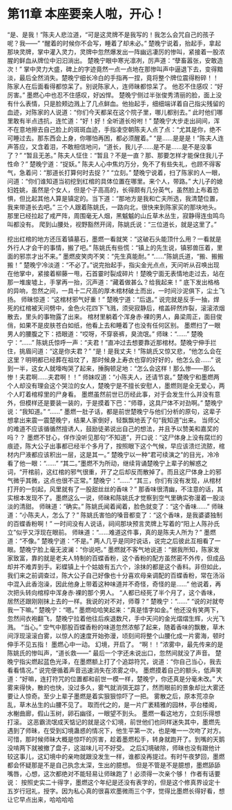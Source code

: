 # 第11章 本座要亲人啦，开心！
“是、是我！”陈夫人悲泣道，“可是这灵牌不是我写的！我怎么会咒自己的孩子呢？我——”
“醒着的时候你不会写，睡着了却未必。”
楚晚宁说着，抬起手，拿起那块灵牌，掌中灌入灵力，灵牌中忽然爆发出一阵幽远凄厉的惨叫，紧接着一股浓腥的鲜血从牌位中汩汩淌出。
楚晚宁眼中寒光凛冽，厉声道：“孽畜嚣张，安敢造次！”
掌中灵力大盛，碑上的字迹竟然一点一点地在那惨叫声中逼退下去，变得黯淡，最后全然消失。楚晚宁细长冷白的手指再一捏，竟将整个牌位震得粉碎！！
陈家人在后面看得都惊呆了。别说陈家人，连师昧都惊呆了。
他忍不住感叹：“好厉害。”
墨燃心中也忍不住感叹，好凶悍。
楚晚宁侧过半张俊秀清丽的脸，面上没有什么表情，只是脸颊边溅上了几点鲜血。他抬起手，细细端详着自己指尖残留的血迹，对陈家的人说道：“你们今天都呆在这个院子里，哪儿都别去。”
此时他们哪里敢有半点违抗，连忙道：“好！好！全听道长吩咐！”
楚晚宁大步走出祠间，浑不在意地擦去自己脸上的斑斑血迹，手指凌空朝陈夫人点了点：“尤其是你，绝不可睡过去。那东西会上身，你哪怕再困，都必须醒着。”
“是……是是是！”陈夫人连声答应，又含着泪，不敢相信地问，“道长，我儿子……是不是……是不是没事了？”
“暂且无恙。”
陈夫人怔住：“暂且？不是一直？那、那要怎样才能保住我儿子性命？”
楚晚宁道：“捉妖。”
陈夫人心中焦灼万分，免不了有些失礼，也顾不得客气，急着问：“那道长打算何时去捉？”
“立刻。”
楚晚宁说着，扫了陈家的人一眼，问道：“你们谁知道当初挖到红棺的具体位置在哪里。来个人，带路。”
大儿子的媳妇姓姚，虽然是个女人，但是个子高高的，长得颇有几分英气，虽然脸上布着恐惧，但比起其他人算是镇定的。当下道：“那地方是我和亡夫所选，我清楚位置，我来带道长去吧。”
三个人跟着陈姚氏，一路向北，很快来到陈家买的那块地头。
那里已经拉起了戒严阵，周围毫无人烟，黑魆魆的山丘草木丛生，寂静得连虫鸣鸟叫都没有。
爬到山腰处，视野豁然开阔，陈姚氏说：“三位道长，就是这里了。”

挖出红棺的地方还压着镇墓石，墨燃一看就笑：“这破石头能顶什么用？一看就是外行人才会干的事情，搬了吧。”
陈姚氏有些慌：“镇上的先生说，镇邪兽压着，里面的邪祟才出不来。”
墨燃皮笑肉不笑：“先生真能耐。”
“……”陈姚氏道，“搬、搬搬搬！”
楚晚宁冷淡道：“不必了。”说完抬起手，指尖金光点点，天问听从召唤出现在他掌中，紧接着柳藤一甩，石首霎时裂成碎片！楚晚宁面无表情地走过去，站在那一堆废墟上，手掌再一抬，沉声道：“藏着做甚么？给我起来！”
底下发出格格的异响，忽然之间，一具十二尺高的厚木棺材破土而出，一时间沙泥俱下，尘土飞扬。
师昧惊道：“这棺材邪气好重！”
楚晚宁道：“后退。”
说完就是反手一抽，焊死的红棺被天问劈中，金色火花四下飞溅，须臾寂静后，棺盖砰然炸裂，滚滚浓烟散去，里头的事物露了出来。
棺材里躺着个浑身赤·裸的男人，鼻梁周正，面目俊俏，如果不是皮肤苍白如纸，他看上去和睡着了也没有任何区别。
墨燃扫了一眼男人的腰腹之下：捂眼道：“哎呀，不穿亵裤，臭流氓。”
师昧：“……”
楚晚宁：“……”
陈姚氏惊呼一声：“夫君！”直冲过去想要靠近那棺材。楚晚宁伸手拦住，挑眉问道：“这是你夫君？”
“是！是我丈夫！”陈姚氏又惊又悲，“他怎么会在这里？明明都已经葬在祖坟了，那时候身上寿衣也穿的好好的，他怎么会……”
说到一半，这女人就嚎啕哭了起来，捶胸顿足地：“怎么会这样！那么惨——那么惨！夫君啊……夫君啊！！”
师妹叹道：“小陈夫人，还请节哀。”
楚晚宁和墨燃两个人却没有理会这个哭泣的女人，楚晚宁是不擅长安慰人，墨燃则是全无爱心，两个人盯着棺椁里的尸身看。
墨燃虽然前世已历经此事，对于会发生什么并没有意外，但模样还是要装一装的，于是摸着下巴：“师尊，这具尸体不对劲啊。”
楚晚宁说：“我知道。”
“……”
墨燃一肚子话，都是前世楚晚宁与他们分析的原句，这辈子想拿出来震一震楚晚宁，结果人家倒好，轻飘飘地丢了句“我知道”出来。
当师父的难道不应该循循然擅诱人，鼓励徒弟说出自己的想法，并且予以赞美和嘉奖的吗？？
墨燃不甘心，佯作没听见那句“不知道”，开口说：“这尸体身上没有腐烂的痕迹，陈大公子出事都已经半个多月了，按照眼下这个气候，早应该溃烂流脓，棺材内尸液都应该积出一层，这是其一。”
楚晚宁以一种“君可续演之”的目光，冷冷看了他一眼：“……”
“其二。”墨燃不为所动，继续背诵楚晚宁上辈子的解惑之词，“开棺前，这红棺的邪气很重，开了之后却反而散掉了。而且这尸体身上的邪气微乎其微，这点也很不正常。”
楚晚宁：“……”
“其三，你们有没有发现，从棺材打开的一刻起，风里就有了一股甜丝丝的香味？”
那香味很清幽，不注意的话，其实根本发现不了。墨燃这么一说，师昧和陈姚氏才觉察到空气里确实弥漫着一股淡淡的清甜。
师昧道：“确实。”
陈姚氏闻着闻着，脸色就变了：“这个香味……”
师昧道：“小陈夫人，怎么了？”
陈姚氏害怕的嗓音都变了：“这个香味，是我婆婆独制的百蝶香粉啊！”
一时间没有人说话，祠间那块预言灵牌上写着的“阳上人陈孙氏立”似乎又浮现在眼前。
师昧道：“……难道这件事，真的是陈夫人所为？”
墨燃道：“不像。”
楚晚宁道：“不是。”
两人几乎是同时说话，说完之后彼此互相看了一眼。楚晚宁脸上毫无波澜：“你说吧。”
墨燃就不客气地说道：“据我所知，陈家发家致富，靠的就是老夫人特制的百蝶香粉，这个香粉的配方虽然密不外传，但成品却并不难弄到手。彩蝶镇上十个姑娘有五六个，涂抹的都是这个香料。非但如此，我们来之前调查过，陈大公子自己好像也十分喜欢母亲调配的百蝶香粉，常在汤浴中混入此香泡澡，因此他身上带着这种味道并不奇怪，奇怪的是……”
他说着，再次把头转向棺椁中浑身赤·裸的那个男人。
“人都已经死了半个月了，这个香味，居然还跟刚刚抹上去的一样。我说的对不对，师尊？”
楚晚宁：“……”
“说的对就夸我一下嘛。”
楚晚宁：“嗯。”
墨燃哈哈笑起来：“真是惜字如金。”
他还没有笑两下，忽然间衣袍翻飞，楚晚宁拉着他往后疾退数尺，手中天问的金光熠熠生辉，火光飞溅。
“当心。”
空气中那股百蝶香粉的味道忽然浓郁了起来，随着香味的飘散，草木间浮现滚滚白雾，以惊人的速度开始弥漫，顷刻间将整个山腰化成一片雾海，顿时伸手不见五指！
墨燃心中一动。
幻境，开启了。
“啊！！”浓雾中，最先传来的是陈姚氏的惨叫声，“道长救——”
最后一个字还未说出口，忽然间就没了声音。
楚晚宁指尖燃起蓝色光泽，在墨燃额上打了个追踪符咒，说道：“你自己当心，我去看看情况。”
说完便循着声音迅速消失在浓雾之中。
墨燃摸着自己的额头，低声笑道：“好嘛，连打符咒的位置都和前世一模一样，楚晚宁，你还真是分毫未改。”
大雾来得快，散的也快，没过多久，雾气就消弭无踪了，然而眼前的景象却比大雾还要让人惊奇。至少上辈子墨燃是着实狠狠惊吓了一把。
雾散之后，原本荒凉杂乱，草木丛生的山腰不见了。
取而代之的，是一片广袤精雅的园林，亭台楼阁，水榭曲廊，假山玉树，卵石幽径，一眼望不到头。
墨燃一看这地方，立刻乐得想打滚。
这恶霸流氓成天惦记的就是这个幻境，前世他们也同样迷失其中，墨燃先遇到了师昧，在受到幻境蛊惑的情况下，他生平第一次，也是唯一一次吻了对方。
可惜，那时候师昧大概是惊吓的厉害，趁着墨燃松手，转身就跑开了。到嘴的天鹅没啃两下就被撤了盘子，这滋味儿可不好受。
之后幻境破除，师昧也没有跟他计较这事儿，这幻境中的亲吻就跟没发生一样，谁都没再提过。有时午夜梦回，墨燃都会怀疑那是不是自己执念太深，生出的臆想。
但是不管是不是臆想，墨燃舔舔嘴唇，心想，这次都绝对不能轻易让师昧跑了！必须得一次亲个够！
作者有话要说：
按照史实二十得字，墨燃这个年纪是还没有表字的，但是这个修真界设定十五岁行冠礼，授字。因为私心真的很喜欢墨微雨三个字，觉得比墨燃长得好看，想让它早点出来，哈哈哈哈
